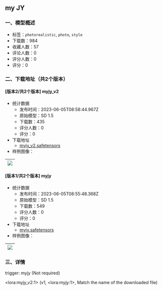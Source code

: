 ## my JY
### 一、模型概述

- 标签：`photorealistic`, `photo`, `style`
- 下载数：984
- 收藏人数：57
- 评论人数：0
- 评分人数：0
- 评分：0

### 二、下载地址（共2个版本）

#### [版本2/共2个版本] myjy_v2

- 统计数据
  - 发布时间：2023-06-05T08:58:44.967Z
  - 原始模型：SD 1.5
  - 下载数：435
  - 评分人数：0
  - 评分：0
- 下载地址
  - [myjy_v2.safetensors](https://civitai.com/api/download/models/89651)
- 样例图像：

| <img src="https://image.civitai.com/xG1nkqKTMzGDvpLrqFT7WA/c373a90e-db6d-49bc-9940-616305682443/width=450/1037508.jpeg" /> |
| ---- |

#### [版本1/共2个版本] myjy

- 统计数据
  - 发布时间：2023-06-05T08:55:48.368Z
  - 原始模型：SD 1.5
  - 下载数：549
  - 评分人数：0
  - 评分：0
- 下载地址
  - [myjy.safetensors](https://civitai.com/api/download/models/88734)
- 样例图像：

| <img src="https://image.civitai.com/xG1nkqKTMzGDvpLrqFT7WA/1358e012-640a-47a3-9126-7ac39cc764b5/width=450/1021358.jpeg" /> |
| ---- |


### 三、详情
<p>trigger: myjy (Not required)</p><p>&lt;lora:myjy_v2:1&gt; (v1, &lt;lora:myjy:1&gt;, Match the name of the downloaded file)</p>